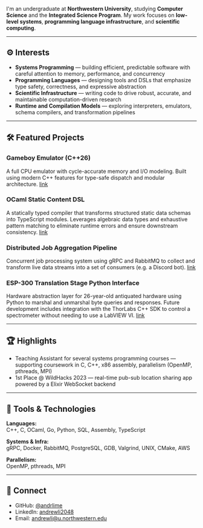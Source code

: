 I'm an undergraduate at **Northwestern University**, studying **Computer Science** and the **Integrated Science Program**. My work focuses on **low-level systems**, **programming language infrastructure**, and **scientific computing**.

---

## ⚙️ Interests

- **Systems Programming** — building efficient, predictable software with careful attention to memory, performance, and concurrency
- **Programming Languages** — designing tools and DSLs that emphasize type safety, correctness, and expressive abstraction
- **Scientific Infrastructure** — writing code to drive robust, accurate, and maintainable computation-driven research
- **Runtime and Compilation Models** — exploring interpreters, emulators, schema compilers, and transformation pipelines

---

## 🛠️ Featured Projects

### Gameboy Emulator (C++26)
A full CPU emulator with cycle-accurate memory and I/O modeling. Built using modern C++ features for type-safe dispatch and modular architecture.
[link](https://github.com/andrlime/spinarak)

### OCaml Static Content DSL
A statically typed compiler that transforms structured static data schemas into TypeScript modules. Leverages algebraic data types and exhaustive pattern matching to eliminate runtime errors and ensure downstream consistency.
[link](https://github.com/andrlime/conkeldurr)

### Distributed Job Aggregation Pipeline
Concurrent job processing system using gRPC and RabbitMQ to collect and transform live data streams into a set of consumers (e.g. a Discord bot).
[link](https://github.com/andrlime/wigglytuff)

### ESP-300 Translation Stage Python Interface
Hardware abstraction layer for 26-year-old antiquated hardware using Python to marshal and unmarshal byte queries and responses. Future development includes integration with the ThorLabs C++ SDK to control a spectrometer without needing to use a LabVIEW VI.
[link](https://github.com/andrlime/espeon)

---

## 🏆 Highlights

- Teaching Assistant for several systems programming courses — supporting coursework in C, C++, x86 assembly, parallelism (OpenMP, pthreads, MPI)
- 1st Place @ WildHacks 2023 — real-time pub-sub location sharing app powered by a Elixir WebSocket backend

---

## 🧰 Tools & Technologies

**Languages:**  
C++, C, OCaml, Go, Python, SQL, Assembly, TypeScript

**Systems & Infra:**  
gRPC, Docker, RabbitMQ, PostgreSQL, GDB, Valgrind, UNIX, CMake, AWS

**Parallelism:**  
OpenMP, pthreads, MPI

---

## 🔗 Connect

- GitHub: [@andrlime](https://github.com/andrlime)
- LinkedIn: [andrewli2048](https://linkedin.com/in/andrewli2048)
- Email: [andrewli@u.northwestern.edu](mailto:andrewli@u.northwestern.edu)
